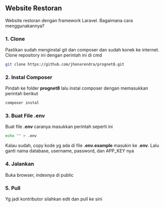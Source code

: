 ## Website Restoran

Website restoran dengan framework Laravel. Bagaimana cara menggunakannya?

### 1. Clone

Pastikan sudah menginstal git dan composer dan sudah konek ke internet. Clone repository ini dengan perintah ini di cmd
```bash
git clone https://github.com/jhonarendra/prognet8.git
```

### 2. Instal Composer

Pindah ke folder **prognet8** lalu instal composer dengan memasukkan perintah berikut
```bash
composer instal
```

### 3. Buat File .env

Buat file **.env** caranya masukkan perintah seperti ini
```bash
echo "" > .env
```
Kalau sudah, copy kode yg ada di file **.env.example** masukin ke **.env**. Lalu ganti nama database, username, password, dan APP_KEY nya

### 4. Jalankan

Buka browser, indexnya di public

### 5. Pull

Yg jadi kontributor silahkan edit dan pull ke sini
